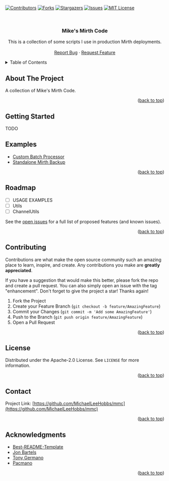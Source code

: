 <div id="top"></div>
<!--
*** Thanks for checking out the Best-README-Template. If you have a suggestion
*** that would make this better, please fork the repo and create a pull request
*** or simply open an issue with the tag "enhancement".
*** Don't forget to give the project a star!
*** Thanks again! Now go create something AMAZING! :D
-->



<!-- PROJECT SHIELDS -->
<!--
*** I'm using markdown "reference style" links for readability.
*** Reference links are enclosed in brackets [ ] instead of parentheses ( ).
*** See the bottom of this document for the declaration of the reference variables
*** for contributors-url, forks-url, etc. This is an optional, concise syntax you may use.
*** https://www.markdownguide.org/basic-syntax/#reference-style-links
-->
[![Contributors][contributors-shield]][contributors-url]
[![Forks][forks-shield]][forks-url]
[![Stargazers][stars-shield]][stars-url]
[![Issues][issues-shield]][issues-url]
[![MIT License][license-shield]][license-url]



<!-- PROJECT LOGO -->
<br />
<div align="center">
<h3 align="center">Mike's Mirth Code</h3>

  <p align="center">
    This is a collection of some scripts I use in production Mirth deployments.
    <br />
    <br />
    <a href="https://github.com/MichaelLeeHobbs/mmc/issues">Report Bug</a>
    ·
    <a href="https://github.com/MichaelLeeHobbs/mmc/issues">Request Feature</a>
  </p>
</div>



<!-- TABLE OF CONTENTS -->
<details>
  <summary>Table of Contents</summary>
  <ol>
    <li><a href="#about-the-project">About The Project</a></li>
    <li><a href="#getting-started">Getting Started</a></li>
    <li><a href="#usage">Usage</a></li>
    <li><a href="#roadmap">Roadmap</a></li>
    <li><a href="#contributing">Contributing</a></li>
    <li><a href="#license">License</a></li>
    <li><a href="#contact">Contact</a></li>
    <li><a href="#acknowledgments">Acknowledgments</a></li>
  </ol>
</details>



<!-- ABOUT THE PROJECT -->
## About The Project

A collection of Mike's Mirth Code.

<p align="right">(<a href="#top">back to top</a>)</p>


<!-- GETTING STARTED -->
## Getting Started

TODO


<!-- USAGE EXAMPLES -->
## Examples
* [Custom Batch Processor](https://github.com/MichaelLeeHobbs/mmc/blob/main/src/Examples/customBatchProcessor.js)
* [Standalone Mirth Backup](https://github.com/MichaelLeeHobbs/mmc/tree/main/src/codeTempaltes/StandaloneMirthBackup)

<p align="right">(<a href="#top">back to top</a>)</p>

<!-- ROADMAP -->
## Roadmap

- [ ] USAGE EXAMPLES
- [ ] Utils
- [ ] ChannelUtils

See the [open issues](https://github.com/MichaelLeeHobbs/mmc/issues) for a full list of proposed features (and known issues).

<p align="right">(<a href="#top">back to top</a>)</p>


<!-- CONTRIBUTING -->
## Contributing

Contributions are what make the open source community such an amazing place to learn, inspire, and create. Any contributions you make are **greatly appreciated**.

If you have a suggestion that would make this better, please fork the repo and create a pull request. You can also simply open an issue with the tag "enhancement".
Don't forget to give the project a star! Thanks again!

1. Fork the Project
2. Create your Feature Branch (`git checkout -b feature/AmazingFeature`)
3. Commit your Changes (`git commit -m 'Add some AmazingFeature'`)
4. Push to the Branch (`git push origin feature/AmazingFeature`)
5. Open a Pull Request

<p align="right">(<a href="#top">back to top</a>)</p>



<!-- LICENSE -->
## License

Distributed under the Apache-2.0 License. See `LICENSE` for more information.

<p align="right">(<a href="#top">back to top</a>)</p>



<!-- CONTACT -->
## Contact

Project Link: [https://github.com/MichaelLeeHobbs/mmc](https://github.com/MichaelLeeHobbs/mmc)

<p align="right">(<a href="#top">back to top</a>)</p>



<!-- ACKNOWLEDGMENTS -->
## Acknowledgments

* [Best-README-Template](https://github.com/othneildrew/Best-README-Template)
* [Jon Bartels](https://github.com/jonbartels)
* [Tony Germano](https://github.com/tonygermano)
* [Pacmano](https://github.com/pacmano1)

<p align="right">(<a href="#top">back to top</a>)</p>



<!-- MARKDOWN LINKS & IMAGES -->
<!-- https://www.markdownguide.org/basic-syntax/#reference-style-links -->
[contributors-shield]: https://img.shields.io/github/contributors/MichaelLeeHobbs/mmc.svg?style=for-the-badge
[contributors-url]: https://github.com/MichaelLeeHobbs/mmc/graphs/contributors
[forks-shield]: https://img.shields.io/github/forks/MichaelLeeHobbs/mmc.svg?style=for-the-badge
[forks-url]: https://github.com/MichaelLeeHobbs/mmc/network/members
[stars-shield]: https://img.shields.io/github/stars/MichaelLeeHobbs/mmc.svg?style=for-the-badge
[stars-url]: https://github.com/MichaelLeeHobbs/mmc/stargazers
[issues-shield]: https://img.shields.io/github/issues/MichaelLeeHobbs/mmc.svg?style=for-the-badge
[issues-url]: https://github.com/MichaelLeeHobbs/mmc/issues
[license-shield]: https://img.shields.io/github/license/MichaelLeeHobbs/mmc.svg?style=for-the-badge
[license-url]: https://github.com/MichaelLeeHobbs/mmc/blob/master/LICENSE.txt
